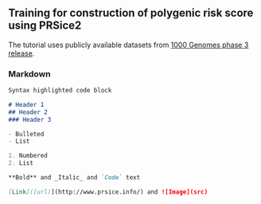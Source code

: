 ## Training for construction of polygenic risk score using PRSice2
The tutorial uses publicly available datasets from [1000 Genomes phase 3 release](https://www.internationalgenome.org/data-portal/data-collection/phase-3).




### Markdown



```markdown
Syntax highlighted code block

# Header 1
## Header 2
### Header 3

- Bulleted
- List

1. Numbered
2. List

**Bold** and _Italic_ and `Code` text

[Link]([url)](http://www.prsice.info/) and ![Image](src)
```

